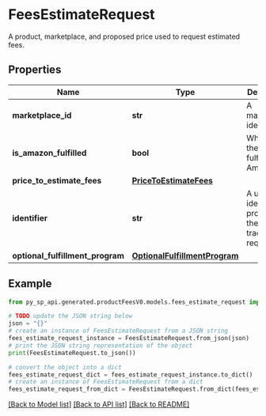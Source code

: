 # FeesEstimateRequest

A product, marketplace, and proposed price used to request estimated fees.

## Properties

Name | Type | Description | Notes
------------ | ------------- | ------------- | -------------
**marketplace_id** | **str** | A marketplace identifier. | 
**is_amazon_fulfilled** | **bool** | When true, the offer is fulfilled by Amazon. | [optional] 
**price_to_estimate_fees** | [**PriceToEstimateFees**](PriceToEstimateFees.md) |  | 
**identifier** | **str** | A unique identifier provided by the caller to track this request. | 
**optional_fulfillment_program** | [**OptionalFulfillmentProgram**](OptionalFulfillmentProgram.md) |  | [optional] 

## Example

```python
from py_sp_api.generated.productFeesV0.models.fees_estimate_request import FeesEstimateRequest

# TODO update the JSON string below
json = "{}"
# create an instance of FeesEstimateRequest from a JSON string
fees_estimate_request_instance = FeesEstimateRequest.from_json(json)
# print the JSON string representation of the object
print(FeesEstimateRequest.to_json())

# convert the object into a dict
fees_estimate_request_dict = fees_estimate_request_instance.to_dict()
# create an instance of FeesEstimateRequest from a dict
fees_estimate_request_from_dict = FeesEstimateRequest.from_dict(fees_estimate_request_dict)
```
[[Back to Model list]](../README.md#documentation-for-models) [[Back to API list]](../README.md#documentation-for-api-endpoints) [[Back to README]](../README.md)


